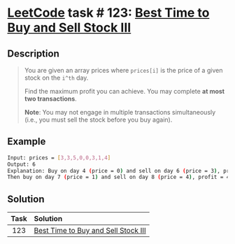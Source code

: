 # [LeetCode][leetcode] task # 123: [Best Time to Buy and Sell Stock III][task]

Description
-----------

> You are given an array prices where `prices[i]`
> is the price of a given stock on the `i^th` day.
> 
> Find the maximum profit you can achieve. You may complete **at most two transactions**.
> 
> **Note**: You may not engage in multiple transactions simultaneously
> (i.e., you must sell the stock before you buy again).

Example
-------

```sh
Input: prices = [3,3,5,0,0,3,1,4]
Output: 6
Explanation: Buy on day 4 (price = 0) and sell on day 6 (price = 3), profit = 3-0 = 3.
Then buy on day 7 (price = 1) and sell on day 8 (price = 4), profit = 4-1 = 3.
```

Solution
--------

| Task | Solution                                        |
|:----:|:------------------------------------------------|
| 123  | [Best Time to Buy and Sell Stock III][solution] |


[leetcode]: <http://leetcode.com/>
[task]: <https://leetcode.com/problems/best-time-to-buy-and-sell-stock-iii/>
[solution]: <https://github.com/wellaxis/witalis-jkit/blob/main/module/tasks/src/main/java/com/witalis/jkit/tasks/core/task/leetcode/h2/p123/option/Practice.java>

